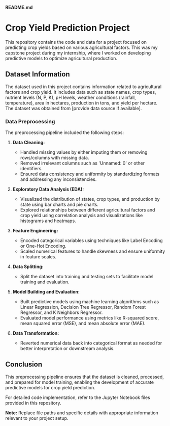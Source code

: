 **README.md**

# Crop Yield Prediction Project

This repository contains the code and data for a project focused on predicting crop yields based on various agricultural factors. This was my capstone project during my internship, where I worked on developing predictive models to optimize agricultural production.

## Dataset Information

The dataset used in this project contains information related to agricultural factors and crop yield. It includes data such as state names, crop types, nutrient levels (N, P, K), pH levels, weather conditions (rainfall, temperature), area in hectares, production in tons, and yield per hectare. The dataset was obtained from [provide data source if available].

### Data Preprocessing

The preprocessing pipeline included the following steps:

1. **Data Cleaning:**
   - Handled missing values by either imputing them or removing rows/columns with missing data.
   - Removed irrelevant columns such as 'Unnamed: 0' or other identifiers.
   - Ensured data consistency and uniformity by standardizing formats and addressing any inconsistencies.

2. **Exploratory Data Analysis (EDA):**
   - Visualized the distribution of states, crop types, and production by state using bar charts and pie charts.
   - Explored relationships between different agricultural factors and crop yield using correlation analysis and visualizations like histograms and heatmaps.

3. **Feature Engineering:**
   - Encoded categorical variables using techniques like Label Encoding or One-Hot Encoding.
   - Scaled numerical features to handle skewness and ensure uniformity in feature scales.

4. **Data Splitting:**
   - Split the dataset into training and testing sets to facilitate model training and evaluation.

5. **Model Building and Evaluation:**
   - Built predictive models using machine learning algorithms such as Linear Regression, Decision Tree Regressor, Random Forest Regressor, and K Neighbors Regressor.
   - Evaluated model performance using metrics like R-squared score, mean squared error (MSE), and mean absolute error (MAE).

6. **Data Transformation:**
   - Reverted numerical data back into categorical format as needed for better interpretation or downstream analysis.

## Conclusion

This preprocessing pipeline ensures that the dataset is cleaned, processed, and prepared for model training, enabling the development of accurate predictive models for crop yield prediction.

For detailed code implementation, refer to the Jupyter Notebook files provided in this repository.

**Note:** Replace file paths and specific details with appropriate information relevant to your project setup.
